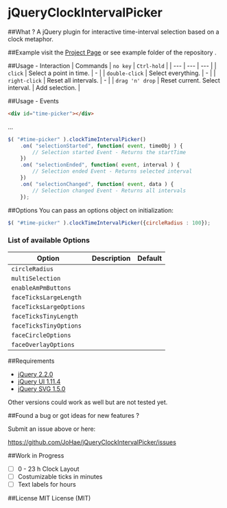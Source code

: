 # jQueryClockIntervalPicker

##What ?
A jQuery plugin for interactive time-interval selection based on a clock metaphor.

##Example
visit the [Project Page](http://johae.github.io/jQueryClockIntervalPicker) or see example folder of the repository .

##Usage - Interaction
| Commands | `no key` | `Ctrl-hold` |
| --- | --- | --- |
| `click` | Select a point in time. | - |
| `double-click` | Select everything. | - |
| `right-click` | Reset all intervals. | - |
| `drag 'n' drop` | Reset current. Select interval. | Add selection. |

##Usage - Events
```html
<div id="time-picker"></div>
```
...
```javascript
$( "#time-picker" ).clockTimeIntervalPicker()
    .on( "selectionStarted", function( event, timeObj ) {
        // Selection started Event - Returns the startTime
    })
    .on( "selectionEnded", function( event, interval ) {
        // Selection ended Event - Returns selected interval
    })
    .on( "selectionChanged", function( event, data ) {
        // Selection changed Event - Returns all intervals
    });
```

##Options
You can pass an options object on initialization:
```javascript
$( "#time-picker" ).clockTimeIntervalPicker({circleRadius : 100});
```

### List of available Options
| Option | Description | Default |
| --- | --- | --- |
| `circleRadius` |  | |
| `multiSelection` | | |
| `enableAmPmButtons` |  | |
| `faceTicksLargeLength` |  | |
| `faceTicksLargeOptions` | | |
| `faceTicksTinyLength` | | |
| `faceTicksTinyOptions` | | |
| `faceCircleOptions` | | |
| `faceOverlayOptions` | | |

##Requirements
- [jQuery 2.2.0](https://jquery.com)
- [jQuery UI 1.11.4](https://jquery.com)
- [jQuery SVG 1.5.0](https://jquery.com)

Other versions could work as well but are not tested yet.

##Found a bug or got ideas for new features ? 

Submit an issue above or here: 

<https://github.com/JoHae/jQueryClockIntervalPicker/issues>

##Work in Progress
- [ ] 0 - 23 h Clock Layout
- [ ] Costumizable ticks in minutes
- [ ] Text labels for hours

##License
MIT License (MIT)
